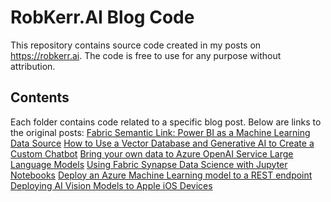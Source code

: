 # RobKerr.AI Blog Code
This repository contains source code created in my posts on https://robkerr.ai. The code is free to use for any purpose without attribution.
## Contents
Each folder contains code related to a specific blog post. Below are links to the original posts:
[Fabric Semantic Link: Power BI as a Machine Learning Data Source](https://robkerr.ai/fabric-semantic-link-power-bi-as-a-machine-learning-data-source/)
[How to Use a Vector Database and Generative AI to Create a Custom Chatbot](https://robkerr.ai/generative-ai-chatbot-grounding-data-vector-text/)
[Bring your own data to Azure OpenAI Service Large Language Models](https://robkerr.ai/azure-openai-bring-your-own-data/)
[Using Fabric Synapse Data Science with Jupyter Notebooks](https://robkerr.ai/using-fabric-data-science-with-jupyter-notebooks/)
[Deploy an Azure Machine Learning model to a REST endpoint](https://robkerr.ai/deploy-azure-machine-learning-model-to-rest/)
[Deploying AI Vision Models to Apple iOS Devices](https://robkerr.ai/export-ai-vision-models-to-ios/)

